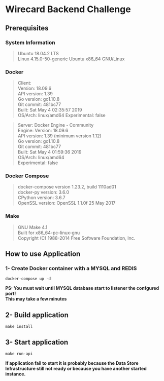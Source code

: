 # Wirecard Backend Challenge

## Prerequisites

### System Information
> Ubuntu 18.04.2 LTS \
Linux 4.15.0-50-generic Ubuntu x86_64 GNU/Linux

### Docker
> Client: \
    Version:           18.09.6 \
    API version:       1.39 \
    Go version:        go1.10.8 \
    Git commit:        481bc77 \
    Built:             Sat May  4 02:35:57 2019 \
    OS/Arch:           linux/amd64
    Experimental:      false

> Server: Docker Engine - Community \
    Engine:
        Version:          18.09.6 \
        API version:      1.39 (minimum version 1.12) \
        Go version:       go1.10.8 \
        Git commit:       481bc77 \
        Built:            Sat May  4 01:59:36 2019 \
        OS/Arch:          linux/amd64 \
        Experimental:     false

### Docker Compose
> docker-compose version 1.23.2, build 1110ad01 \
  docker-py version: 3.6.0 \
  CPython version: 3.6.7 \
  OpenSSL version: OpenSSL 1.1.0f  25 May 2017


### Make
> GNU Make 4.1 \
  Built for x86_64-pc-linux-gnu \
  Copyright (C) 1988-2014 Free Software Foundation, Inc.

## How to use Application

### 1- Create Docker container with a MYSQL and REDIS  
    docker-compose up -d
__PS: You must wait until MYSQL database start to listener the confgured port!\
This may take a few minutes__


## 2- Build application 
    make install
    
## 3- Start application 
    make run-api
    
__If application fail to start it is probably because the Data Store Infrastructure still not ready or because you have another started instance.__

